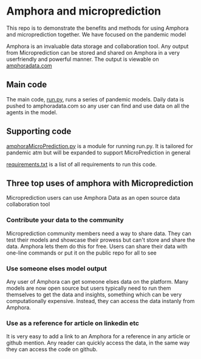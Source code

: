 # Amphora and microprediction

This repo is to demonstrate the benefits and methods for using Amphora and microprediction together. We have focused on the pandemic model 

Amphora is an invaluable data storage and collaboration tool. Any output from Microprediction can be stored and shared on Amphora in a very userfriendly and powerful manner. The output is viewable on [amphoradata.com](https://app.amphoradata.com/Amphorae/Detail?id=29ae56f6-cd0d-4e20-b6d2-9acf8fbf2495)

## Main code
The main code, [run.py](https://github.com/DrDonDon/amphora_microprediction/blob/master/run.py), runs a series of pandemic models. Daily data is pushed to amphoradata.com so any user can find and use data on all the agents in the model. 

## Supporting code
[amphoraMicroPrediction.py](https://github.com/DrDonDon/amphora_microprediction/blob/master/amphoraMicroPrediction.py) is a module for running run.py. It is tailored for pandemic atm but will be expanded to support MicroPrediction in general

[requirements.txt](https://github.com/DrDonDon/amphora_microprediction/blob/master/requirements.txt) is a list of all requirements to run this code.

## Three top uses of amphora with Microprediction
Microprediction users can use Amphora Data as an open source data collaboration tool

### Contribute your data to the community
Microprediction community members need a way to share data. They can test their models and showcase their prowess but can't store and share the data. Amphora lets them do this for free. Users can share their data with one-line commands or put it on the public repo for all to see

### Use someone elses model output
Any user of Amphora can get someone elses data on the platform. Many models are now open source but users typically need to run them themselves to get the data and insights, something which can be very computationally expensive. Instead, they can access the data instanly from Amphora.

### Use as a reference for article on linkedin etc
It is very easy to add a link to an Amphora for a reference in any article or github mention. Any reader can quickly access the data, in the same way they can access the code on github.


